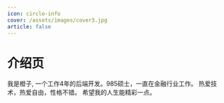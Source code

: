 ```yaml
---
icon: circle-info
cover: /assets/images/cover3.jpg
article: false
---
```


# 介绍页

我是橙子, 一个工作4年的后端开发。985硕士，一直在金融行业工作。
热爱技术，热爱自由，性格不错。
希望我的人生能精彩一点。


